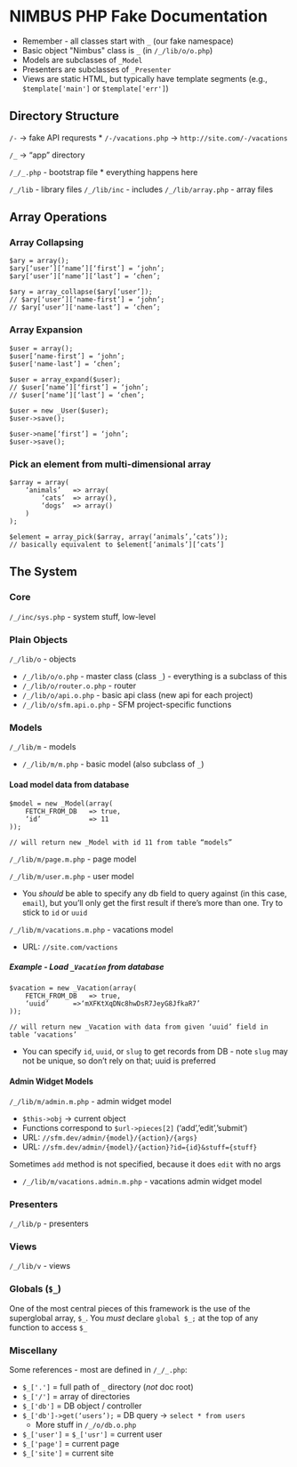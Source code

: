 # NIMBUS PHP Fake Documentation

* Remember - all classes start with `_` (our fake namespace)
* Basic object "Nimbus" class is `_` (in `/_/lib/o/o.php`)
* Models are subclasses of `_Model`
* Presenters are subclasses of `_Presenter`
* Views are static HTML, but typically have template segments (e.g., `$template['main']` or `$template['err']`)

## Directory Structure 

`/-` -> fake API requrests
     * `/-/vacations.php` -> `http://site.com/-/vacations`

`/_` -> “app” directory

`/_/_.php` - bootstrap file
	* everything happens here

`/_/lib` - library files
`/_/lib/inc` - includes
`/_/lib/array.php` - array files

## Array Operations

### Array Collapsing
```
$ary = array();
$ary[‘user’][‘name’][‘first’] = ‘john’;
$ary[‘user’][‘name’][‘last’] = ‘chen’;

$ary = array_collapse($ary[‘user’]);
// $ary[‘user’][‘name-first’] = ‘john’;
// $ary[‘user’]['name-last’] = ‘chen’;
```

### Array Expansion
```
$user = array();
$user[‘name-first’] = ‘john’;
$user['name-last’] = ‘chen’;

$user = array_expand($user);
// $user[‘name’][‘first’] = ‘john’;
// $user[‘name’][‘last’] = ‘chen’;

$user = new _User($user);
$user->save();

$user->name[‘first’] = ‘john’;
$user->save();
```

### Pick an element from multi-dimensional array
```
$array = array(
	‘animals’	=> array(
		‘cats’	=> array(),
		‘dogs’	=> array()
	)
);

$element = array_pick($array, array(‘animals’,’cats’));
// basically equivalent to $element[‘animals’][‘cats’]
```

## The System

### Core

`/_/inc/sys.php` - system stuff, low-level

### Plain Objects

`/_/lib/o` - objects

  * `/_/lib/o/o.php` - master class (class `_`) - everything is a subclass of this
  * `/_/lib/o/router.o.php` - router
  * `/_/lib/o/api.o.php` - basic api class (new api for each project)
  * `/_/lib/o/sfm.api.o.php` - SFM project-specific functions

### Models

`/_/lib/m` - models  

  * `/_/lib/m/m.php` - basic model (also subclass of `_`)


#### Load model data from database

```
$model = new _Model(array(
	FETCH_FROM_DB	=> true,
	‘id’			=> 11
));

// will return new _Model with id 11 from table “models”
```

`/_/lib/m/page.m.php` - page model

`/_/lib/m/user.m.php` - user model

  * You *should* be able to specify any db field to query against (in this case, `email`), but you’ll only get the first result if there’s more than one. Try to stick to `id` or `uuid`



`/_/lib/m/vacations.m.php` - vacations model
  * URL: `//site.com/vactions`

##### Example - Load `_Vacation` from database

```
$vacation = new _Vacation(array(
	FETCH_FROM_DB	=> true,
	‘uuid’		=>‘mXFKtXqDNc8hwDsR7JeyG8JfkaR7’
)); 

// will return new _Vacation with data from given ‘uuid’ field in table ‘vacations’
```

  * You can specify `id`, `uuid`, or `slug` to get records from DB - note `slug` may not be unique, so don’t rely on that; uuid is preferred

#### Admin Widget Models

`/_/lib/m/admin.m.php` - admin widget model
  * `$this->obj` -> current object
  * Functions correspond to `$url->pieces[2]` (‘add’,’edit’,’submit’)
  * URL: `//sfm.dev/admin/{model}/{action}/{args}`
  * URL: `//sfm.dev/admin/{model}/{action}?id={id}&stuff={stuff}`

Sometimes `add` method is not specified, because it does `edit` with no args
  * `/_/lib/m/vacations.admin.m.php` - vacations admin widget model

### Presenters

`/_/lib/p` - presenters

### Views

`/_/lib/v` - views

### Globals (`$_`)

One of the most central pieces of this framework is the use of the superglobal array, `$_`. You *must* declare `global $_;` at the top of any function to access `$_`

### Miscellany

Some references - most are defined in `/_/_.php`:

  * `$_['.']` = full path of `_` directory (*not* doc root)
  * `$_['/']` = array of directories
  * `$_['db']` = DB object / controller
  * `$_['db']->get(‘users’);` = DB query -> `select * from users`
    * More stuff  in `/_/o/db.o.php`
  * `$_['user']` = `$_['usr']` = current user
  * `$_['page']` = current page
  * `$_['site']` = current site
